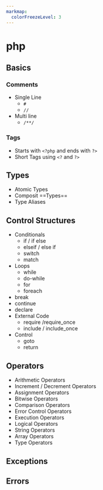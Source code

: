 ```yaml
---
markmap:
  colorFreezeLevel: 3
---
```


# php
## Basics
### Comments ###
- Single Line 
    - `#`
    - `//`
- Multi line
    - `/**/`
### Tags ####
- Starts with `<?php` and ends with `?>`
- Short Tags using `<?` and `?>`

## Types ##
- Atomic Types
- Composit ==Types==
- Type Aliases


## Control Structures
- Conditionals
    - if / if else
    - elseif / else if
    - switch
    - match
- Loops
    - while
    - do-while
    - for
    - foreach
- break
- continue
- declare
- External Code
    - require /require_once
    - include / include_once
- Control
    - goto
    - return
## Operators
- Arithmetic Operators
- Increment / Decrement Operators
- Assignment Operators
- Bitwise Operators
- Comparison Operators
- Error Control Operators
- Execution Operators
- Logical Operators
- String Operators
- Array Operators
- Type Operators
## Exceptions
## Errors
